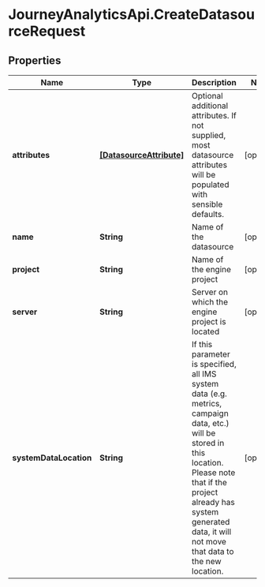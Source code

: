 # JourneyAnalyticsApi.CreateDatasourceRequest

## Properties

Name | Type | Description | Notes
------------ | ------------- | ------------- | -------------
**attributes** | [**[DatasourceAttribute]**](DatasourceAttribute.md) | Optional additional attributes.  If not supplied, most datasource attributes will be populated with sensible defaults. | [optional] 
**name** | **String** | Name of the datasource | [optional] 
**project** | **String** | Name of the engine project | [optional] 
**server** | **String** | Server on which the engine project is located | [optional] 
**systemDataLocation** | **String** | If this parameter is specified, all IMS system data (e.g. metrics, campaign data, etc.) will be stored in this location.  Please note that if the project already has system generated data, it will not move that data to the new location. | [optional] 


